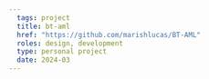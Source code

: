 ```yaml
---
  tags: project
  title: bt-aml 
  href: "https://github.com/marishlucas/BT-AML"
  roles: design, development
  type: personal project
  date: 2024-03
---
```

